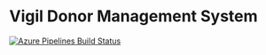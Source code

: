 # Vigil Donor Management System

[![Azure Pipelines Build Status](https://dev.azure.com/drovani/Vigil/_apis/build/status/drovani.Vigil?branchName=master)](https://dev.azure.com/drovani/Vigil/_build/latest?definitionId=17&branchName=master)